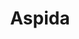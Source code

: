 ---
layout: resume
title: Aspida
dates: October 2022 - present
role: Software Engineer
stack:
  - Built data-intensive React applications in an enterprise setting
  - Developed microservices using AWS Lambda and Serverless Framework, including event-driven tasks
  - Assisted with planning microservice architecture and data storage strategies
---